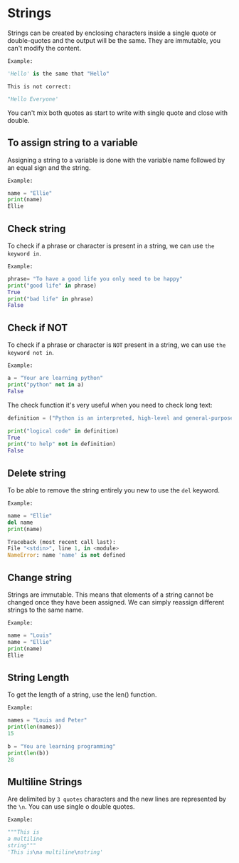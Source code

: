 # Strings

Strings can be created by enclosing characters inside a single quote or double-quotes and the output will be the same. They are immutable, you can't modify the content.

`Example:`

```python
'Hello' is the same that "Hello" 
```

`This is not correct:`

```python
"Hello Everyone'
```

You can't mix both quotes as start to write with single quote and close with double.

## To assign string to a variable

Assigning a string to a variable is done with the variable name followed by an equal sign and the string.

`Example:`

```python
name = "Ellie"
print(name)
Ellie
```

## Check string

To check if a  phrase or character is present in a string, we can use `the keyword in`.

`Example:`

```python
phrase= "To have a good life you only need to be happy"
print("good life" in phrase)
True
print("bad life" in phrase)
False
```

## Check if NOT

To check if a  phrase or character is `NOT` present in a string, we can use `the keyword not in`.

`Example:`

```python
a = "Your are learning python"
print("python" not in a)
False
```

The check function it's very useful when you need to check long text:

```python
definition = ("Python is an interpreted, high-level and general-purpose programming language. Python's design philosophy emphasizes code readability with its notable use of significant whitespace. Its language constructs and object-oriented approach aim to help programmers write clear, logical code for small and large-scale projects.")

print("logical code" in definition)
True
print("to help" not in definition)
False
```

## Delete string

To be able to remove the string entirely you new to use the `del` keyword.

`Example:`

```python
name = "Ellie"
del name
print(name)

Traceback (most recent call last):
File "<stdin>", line 1, in <module>
NameError: name 'name' is not defined
```

## Change string

Strings are immutable. This means that elements of a string cannot be changed once they have been assigned. We can simply reassign different strings to the same name.

`Example:`

```python
name = "Louis"
name = "Ellie"
print(name)
Ellie
```

## String Length

To get the length of a string, use the len() function.

`Example:`

```python
names = "Louis and Peter"
print(len(names))
15

b = "You are learning programming"
print(len(b))
28
```

## Multiline Strings

Are delimited by `3 quotes` characters and the new lines are represented by the `\n`. You can use single o double quotes.

`Example:`

```python
"""This is
a multiline
string"""
'This is\na multiline\nstring'
```
